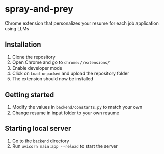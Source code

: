 # spray-and-prey
Chrome extension that personalizes your resume for each job application using LLMs

## Installation
1. Clone the repository
2. Open Chrome and go to `chrome://extensions/`
3. Enable developer mode
4. Click on `Load unpacked` and upload the repository folder
5. The extension should now be installed

## Getting started
1. Modify the values in `backend/constants.py` to match your own
2. Change resume in input folder to your own resume

## Starting local server
1. Go to the `backend` directory
2. Run `uvicorn main:app --reload` to start the server



